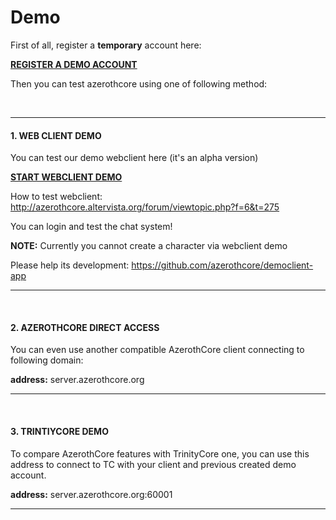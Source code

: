 # Demo

First of all, register a **temporary** account here:

**[REGISTER A DEMO ACCOUNT](http://server.azerothcore.org/demo/)**

Then you can test azerothcore using one of following method: 

<br>

---

#### 1. WEB CLIENT DEMO

You can test our demo webclient here (it's an alpha version)

**[START WEBCLIENT DEMO](http://webclient.azerothcore.org/)**

How to test webclient: http://azerothcore.altervista.org/forum/viewtopic.php?f=6&t=275

You can login and test the chat system!

**NOTE:** Currently you cannot create a character via webclient demo

Please help its development: https://github.com/azerothcore/democlient-app

---

<br>

#### 2. AZEROTHCORE DIRECT ACCESS

You can even use another compatible AzerothCore client connecting to following domain:

**address:** server.azerothcore.org


---

<br>

#### 3. TRINTIYCORE DEMO

To compare AzerothCore features with TrinityCore one, you can use this address to connect to TC with your client and previous created demo account.

**address:** server.azerothcore.org:60001




---

<br>
